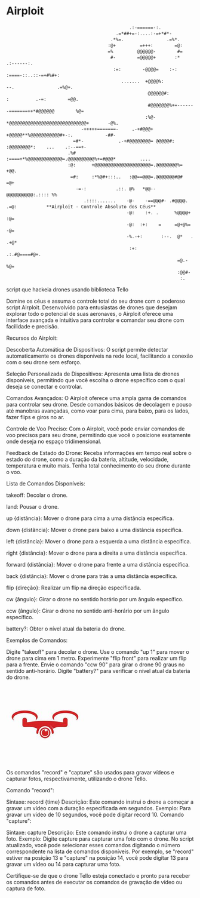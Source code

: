 
# Airploit
                                                  .:-======-:.                                                                    
                                             .=*##+=-:....:-=+*#*-                                                                
                                           .*%=.                .=%*.                                                             
                                          :@+         =+++:        =@:                                                            
                                          =%         @@@@@@-        #=                                                            
                                           #-        =@@@@@+       :*               .:------:.                                    
                                            :=:        -@@@@=    :-:           :====-::..::-=+#%#+:                               
                                               .......  +@@@@%:              --.                .=%@+.                            
                                                         @@@@@@#:           :          .-=:        =@@.                           
                                                         #@@@@@@@%+=-------=======++*#@@@@@@        %@=                           
                                                        :%@- *@@@@@@@@@@@@@@@@@@@@@@@@@@@@@+       -@%.                           
                                -+++++=======-     .-+#@@@+ +@@@@@**%@@@@@@@@@@@#+-:.            -##-                             
                             =#*-             .-+#@@@@@@@@= @@@@@#: :@@@@@@@@*:    ...    .:--==+-                                
                           .%#       :====+*%@@@@@@@@@@@@@=.@@@@@@@@@@%+=#@@@*         ....                                       
                           :@:      +@@@@@@@@@@@@@@@@@@@@@=.@@@@@@@@%=     +@@.                                                   
                            =#:     :*%@#+:::..   :@@==@@@=.@@@@@@@#@#      =@+                                                   
                              -=-:           .::. @%   *@@--@@@@@@@@@@:.:::: %%                                                   
                                 .::::.......    -@-    -==@@@#- .#@@@@.    .=@:           **Airploit - Controle Absoluto dos Céus**                                     
                                                 -@:    :+. .      %@@@@+    :@=                                                  
                                                 -@:  :+:    =     =@+@%=    -@=                                                  
                                                 -%.-+:       :--.  @*   . .+@*                                                   
                                                  :+:            .:.#@====#@+.                                                    
                                                                    =@.-%@=                                                       
                                                                    :@@#-                                                         
                                                                     :.                                       
script que hackeia drones usando biblioteca Tello


Domine os céus e assuma o controle total do seu drone com o poderoso script Airploit. Desenvolvido para entusiastas de drones que desejam explorar todo o potencial de suas aeronaves, o Airploit oferece uma interface avançada e intuitiva para controlar e comandar seu drone com facilidade e precisão.

Recursos do Airploit:

Descoberta Automática de Dispositivos: O script permite detectar automaticamente os drones disponíveis na rede local, facilitando a conexão com o seu drone sem esforço.

Seleção Personalizada de Dispositivos: Apresenta uma lista de drones disponíveis, permitindo que você escolha o drone específico com o qual deseja se conectar e controlar.

Comandos Avançados: O Airploit oferece uma ampla gama de comandos para controlar seu drone. Desde comandos básicos de decolagem e pouso até manobras avançadas, como voar para cima, para baixo, para os lados, fazer flips e giros no ar.

Controle de Voo Preciso: Com o Airploit, você pode enviar comandos de voo precisos para seu drone, permitindo que você o posicione exatamente onde deseja no espaço tridimensional.

Feedback de Estado do Drone: Receba informações em tempo real sobre o estado do drone, como a duração da bateria, altitude, velocidade, temperatura e muito mais. Tenha total conhecimento do seu drone durante o voo.

Lista de Comandos Disponíveis:

takeoff: Decolar o drone.

land: Pousar o drone.

up {distância}: Mover o drone para cima a uma distância específica.

down {distância}: Mover o drone para baixo a uma distância específica.

left {distância}: Mover o drone para a esquerda a uma distância específica.

right {distância}: Mover o drone para a direita a uma distância específica.

forward {distância}: Mover o drone para frente a uma distância específica.

back {distância}: Mover o drone para trás a uma distância específica.

flip {direção}: Realizar um flip na direção especificada.

cw {ângulo}: Girar o drone no sentido horário por um ângulo específico.

ccw {ângulo}: Girar o drone no sentido anti-horário por um ângulo específico.

battery?: Obter o nível atual da bateria do drone.

Exemplos de Comandos:

Digite "takeoff" para decolar o drone.
Use o comando "up 1" para mover o drone para cima em 1 metro.
Experimente "flip front" para realizar um flip para a frente.
Envie o comando "ccw 90" para girar o drone 90 graus no sentido anti-horário.
Digite "battery?" para verificar o nível atual da bateria do drone.

![camera](img.jpg)

Os comandos "record" e "capture" são usados para gravar vídeos e capturar fotos, respectivamente, utilizando o drone Tello.

Comando "record":

Sintaxe: record {time}
Descrição: Este comando instrui o drone a começar a gravar um vídeo com a duração especificada em segundos.
Exemplo: Para gravar um vídeo de 10 segundos, você pode digitar record 10.
Comando "capture":

Sintaxe: capture
Descrição: Este comando instrui o drone a capturar uma foto.
Exemplo: Digite capture para capturar uma foto com o drone.
No script atualizado, você pode selecionar esses comandos digitando o número correspondente na lista de comandos disponíveis. Por exemplo, se "record" estiver na posição 13 e "capture" na posição 14, você pode digitar 13 para gravar um vídeo ou 14 para capturar uma foto.

Certifique-se de que o drone Tello esteja conectado e pronto para receber os comandos antes de executar os comandos de gravação de vídeo ou captura de foto.
